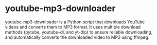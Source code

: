 # youtube-mp3-downloader
youtube-mp3-downloader is a Python script that downloads YouTube videos and converts them to MP3 format. It uses multiple download methods (pytube, youtube-dl, and yt-dlp) to ensure reliable downloading, and automatically converts the downloaded video to MP3 using ffmpeg.
